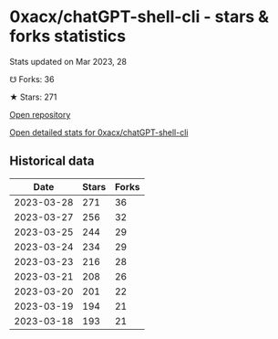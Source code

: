 # 0xacx/chatGPT-shell-cli - stars & forks statistics

Stats updated on Mar 2023, 28

☋ Forks: 36

★ Stars: 271

[Open repository](https://github.com/0xacx/chatGPT-shell-cli)

[Open detailed stats for 0xacx/chatGPT-shell-cli](https://reviewgithub.com/rep/0xacx/chatGPT-shell-cli)

## Historical data
| Date | Stars | Forks |
|------|-------|-------|
| 2023-03-28 | 271 | 36 | 
| 2023-03-27 | 256 | 32 | 
| 2023-03-25 | 244 | 29 | 
| 2023-03-24 | 234 | 29 | 
| 2023-03-23 | 216 | 28 | 
| 2023-03-21 | 208 | 26 | 
| 2023-03-20 | 201 | 22 | 
| 2023-03-19 | 194 | 21 | 
| 2023-03-18 | 193 | 21 | 


